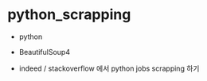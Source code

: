 # python_scrapping

- python
- BeautifulSoup4

 - indeed / stackoverflow 에서 python jobs scrapping 하기
 
